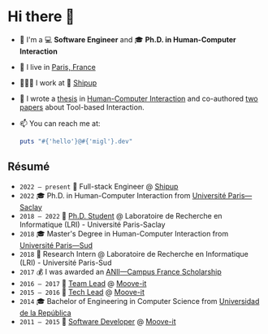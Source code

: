 # Hi there 👋

- 🧑 I'm a 💻 **Software Engineer** and 🎓 **Ph.D. in Human-Computer Interaction**
- 🌃 I live in [Paris, France](https://www.openstreetmap.org/node/17807753#map=11/48.8538/2.3484)
- 👨🏻‍💻 I work at 💼 [Shipup](https://www.shipup.co)
- 📙 I wrote a [thesis](https://hal.science/hal-03664169) in [Human-Computer Interaction](https://en.wikipedia.org/wiki/Human%E2%80%93computer_interaction) and co-authored [two](https://hal.science/hal-04108635v1) [papers](https://hal.science/hal-03664169v1) about Tool-based Interaction.
- 📫 You can reach me at:

  ```ruby
  puts "#{'hello'}@#{'migl'}.dev"
  ```

## Résumé

- `2022 — present` 💼 Full-stack Engineer @ [Shipup](https://www.shipup.co)
- `2022` 🎓 Ph.D. in Human-Computer Interaction from [Université Paris—Saclay](https://www.universite-paris-saclay.fr)
- `2018 — 2022` 🔬 [Ph.D. Student](https://web.archive.org/web/20200206090901/https://ex-situ.lri.fr/people) @ Laboratoire de Recherche en Informatique (LRI) - Université Paris-Saclay
- `2018` 🎓 Master's Degree in Human-Computer Interaction from [Université Paris—Sud](https://web.archive.org/web/20180125090937/http://www.u-psud.fr/fr/formations/diplomes/masters/informatique/parcours-interactions-homme-marchine.html)
- `2018` 🔬 Research Intern @ Laboratoire de Recherche en Informatique (LRI) - Université Paris-Sud
- `2017` 💰 I was awarded an [ANII—Campus France Scholarship](https://web.archive.org/web/20170209151508/http://www.anii.org.uy/apoyos/formacion/87/maestrias-y-doctorados-en-francia/)
- `2016 — 2017` 💼 [Team Lead](https://web.archive.org/web/20160525122752/http://moove-it.com/about#miguel-renom) @ [Moove-it](https://moove-it.com)
- `2015 — 2016` 💼 [Tech Lead](https://web.archive.org/web/20150730131124/http://moove-it.com:80/about#miguel-renom) @ [Moove-it](https://moove-it.com)
- `2014` 🎓 Bachelor of Engineering in Computer Science from [Universidad de la República](https://www.udelar.edu.uy)
- `2011 — 2015` 💼 [Software Developer](https://web.archive.org/web/20141216060240/http://moove-it.com/team) @ [Moove-it](https://moove-it.com)
